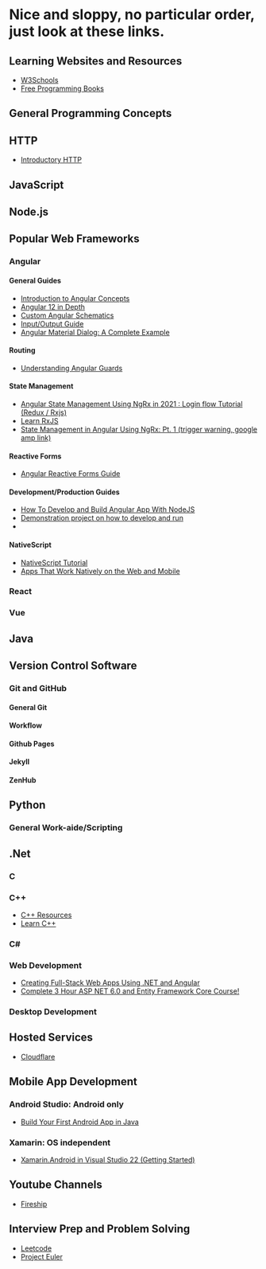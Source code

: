 # Nice and sloppy, no particular order, just look at these links.

## Learning Websites and Resources
- [W3Schools](https://www.w3schools.com/)
- [Free Programming Books](https://ebookfoundation.github.io/free-programming-books/)

## General Programming Concepts


## HTTP
- [Introductory HTTP](https://launchschool.com/books/http/read/background)

## JavaScript

## Node.js

## Popular Web Frameworks

### Angular

#### General Guides
- [Introduction to Angular Concepts](https://angular.io/guide/architecture)
- [Angular 12 in Depth](https://dsebastien.net/blog/2021-05-13-angular-12-in-depth)
- [Custom Angular Schematics](https://www.youtube.com/watch?app=desktop&v=dADWO1Wh6-4)
- [Input/Output Guide](https://angular.io/guide/inputs-outputs)
- [Angular Material Dialog: A Complete Example](https://blog.angular-university.io/angular-material-dialog/)

#### Routing
- [Understanding Angular Guards](https://codeburst.io/understanding-angular-guards-347b452e1892)

#### State Management
- [Angular State Management Using NgRx in 2021 : Login flow Tutorial (Redux / Rxjs)](https://www.youtube.com/watch?app=desktop&v=EmLlk5HmUPs)
- [Learn RxJS](https://www.learnrxjs.io/)
- [State Management in Angular Using NgRx: Pt. 1 (trigger warning, google amp link)](https://auth0.com/blog/state-management-in-angular-with-ngrx-1/#amp_tf=From%20%251%24s&aoh=16509923792189&referrer=https%3A%2F%2Fwww.google.com&ampshare=https%3A%2F%2Fauth0.com%2Fblog%2Fstate-management-in-angular-with-ngrx-1%2F)

#### Reactive Forms
- [Angular Reactive Forms Guide](https://angular.io/guide/reactive-forms)

#### Development/Production Guides
- [How To Develop and Build Angular App With NodeJS](https://medium.com/bb-tutorials-and-thoughts/how-to-develop-and-build-angular-app-with-nodejs-e24c40444421)
- [Demonstration project on how to develop and run](https://github.com/bbachi/angular-nodejs-example)
- 

#### NativeScript
- [NativeScript Tutorial](https://blog.angular.io/apps-that-work-natively-on-the-web-and-mobile-9b26852495e7)
- [Apps That Work Natively on the Web and Mobile](https://blog.angular.io/apps-that-work-natively-on-the-web-and-mobile-9b26852495e7)

### React

### Vue

## Java

## Version Control Software

### Git and GitHub

#### General Git

#### Workflow

#### Github Pages

#### Jekyll

#### ZenHub

## Python

### General Work-aide/Scripting

## .Net

### C

### C++
- [C++ Resources](https://www.stroustrup.com/C++.html)
- [Learn C++](https://www.programiz.com/cpp-programming)

### C#

### Web Development
- [Creating Full-Stack Web Apps Using .NET and Angular](https://www.youtube.com/watch?v=tud_7kQAp5w&t=2s)
- [Complete 3 Hour ASP NET 6.0 and Entity Framework Core Course!](https://www.youtube.com/watch?v=7d2UMAIgOLQ)

### Desktop Development

## Hosted Services
- [Cloudflare](https://www.cloudflare.com/)

## Mobile App Development

### Android Studio: Android only
- [Build Your First Android App in Java](https://developer.android.com/codelabs/build-your-first-android-app)

### Xamarin: OS independent
- [Xamarin.Android in Visual Studio 22 (Getting Started)](https://www.bing.com/videos/search?q=xamarin+tutorial+for+beginners+2022&docid=608006999648130315&mid=ADAADD9BF5282FF30657ADAADD9BF5282FF30657&view=detail&FORM=VIRE)

## Youtube Channels
- [Fireship](https://www.youtube.com/channel/UCsBjURrPoezykLs9EqgamOA)

## Interview Prep and Problem Solving
- [Leetcode]()
- [Project Euler]()